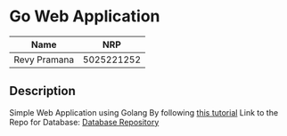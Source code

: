 # Go Web Application

| **Name**     | **NRP**    |
| ------------ | ---------- |
| Revy Pramana | 5025221252 |

## Description

Simple Web Application using Golang By following [this tutorial](https://go.dev/doc/articles/wiki/)
Link to the Repo for Database: [Database Repository](https://github.com/Revprm/db-golang)
